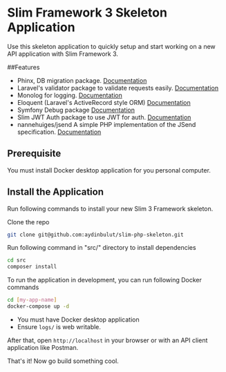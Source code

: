 # Slim Framework 3 Skeleton Application

Use this skeleton application to quickly setup and start working on a new API application with Slim Framework 3. 

##Features
* Phinx, DB migration package. [Documentation](http://docs.phinx.org/en/latest/)
* Laravel's validator package to validate requests easily. [Documentation](https://laravel.com/docs/6.x/validation)
* Monolog for logging. [Documentation](https://github.com/Seldaek/monolog)
* Eloquent (Laravel's ActiveRecord style ORM) [Documentation](https://laravel.com/docs/6.x/database)
* Symfony Debug package [Documentation](https://symfony.com/doc/current/components/debug.html)
* Slim JWT Auth package to use JWT for auth. [Documentation](https://packagist.org/packages/tuupola/slim-jwt-auth)
* nannehuiges/jsend A simple PHP implementation of the JSend specification. [Documentation](https://packagist.org/packages/nannehuiges/jsend)

## Prerequisite
You must install Docker desktop application for you personal computer.

## Install the Application

Run following commands to install your new Slim 3 Framework skeleton.

Clone the repo
```bash
git clone git@github.com:aydinbulut/slim-php-skeleton.git
```

Run following command in "src/" directory to install dependencies
```bash
cd src
composer install
```

To run the application in development, you can run following Docker commands 
```bash
cd [my-app-name]
docker-compose up -d
```
* You must have Docker desktop application
* Ensure `logs/` is web writable.

After that, open `http://localhost` in your browser or with an API client application like Postman.

That's it! Now go build something cool.
